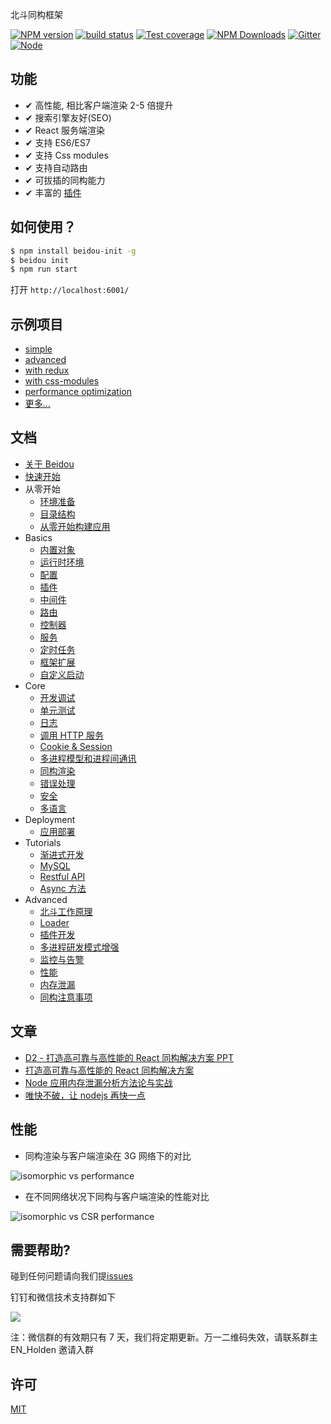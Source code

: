 北斗同构框架

[![NPM version][npm-image]][npm-url]
[![build status][travis-image]][travis-url]
[![Test coverage][codecov-image]][codecov-url]
[![NPM Downloads][download-img]][npm-url]
[![Gitter][gitter-image]][gitter-url]
[![Node][nodejs-image]][nodejs-url]

[npm-image]: https://img.shields.io/npm/v/beidou-core.svg
[npm-url]: https://npmjs.org/package/beidou-core
[quality-image]: http://npm.packagequality.com/shield/beidou-core.svg
[quality-url]: http://packagequality.com/#?package=beidou-core
[travis-image]: https://img.shields.io/travis/alibaba/beidou.svg?branch=master
[travis-url]: https://travis-ci.org/alibaba/beidou
[codecov-image]: https://img.shields.io/codecov/c/github/alibaba/beidou.svg
[codecov-url]: https://codecov.io/gh/alibaba/beidou
[download-img]: https://img.shields.io/npm/dm/beidou-core.svg
[gitter-image]: https://img.shields.io/gitter/room/alibaba/beidou.svg
[gitter-url]: https://gitter.im/alibaba/beidou
[nodejs-image]: https://img.shields.io/badge/node-%3E%3D%208.0.0-brightgreen.svg
[nodejs-url]: https://nodejs.org

## 功能

* ✔︎ 高性能, 相比客户端渲染 2-5 倍提升
* ✔︎ 搜索引擎友好(SEO)
* ✔︎ React 服务端渲染
* ✔︎ 支持 ES6/ES7
* ✔︎ 支持 Css modules
* ✔︎ 支持自动路由
* ✔︎ 可拔插的同构能力
* ✔︎ 丰富的 [插件](./packages/beidou-docs/en/basic/plugins.md)

## 如何使用？

```bash
$ npm install beidou-init -g
$ beidou init
$ npm run start
```

打开 `http://localhost:6001/`

## 示例项目

* [simple](./examples/simple)
* [advanced](./examples/advanced)
* [with redux](./examples/redux)
* [with css-modules](./examples/css-modules)
* [performance optimization](./examples/performance)
* [更多...](./examples/)

## 文档

* [关于 Beidou](./packages/beidou-docs/zh/intro/about.md)
* [快速开始](./packages/beidou-docs/zh/quick-start/quick-start.md)
* 从零开始
  * [环境准备](./packages/beidou-docs/zh/quick-start/prepare-environment.md)
  * [目录结构](./packages/beidou-docs/zh/quick-start/directory-struct.md)
  * [从零开始构建应用](./packages/beidou-docs/zh/quick-start/step-by-step.md)
* Basics
  * [内置对象](./packages/beidou-docs/zh/basic/objects.md)
  * [运行时环境](./packages/beidou-docs/zh/basic/env.md)
  * [配置](./packages/beidou-docs/zh/basic/config.md)
  * [插件](./packages/beidou-docs/zh/basic/plugins.md)
  * [中间件](./packages/beidou-docs/zh/basic/middleware.md)
  * [路由](./packages/beidou-docs/zh/basic/router.md)
  * [控制器](./packages/beidou-docs/zh/basic/controller.md)
  * [服务](./packages/beidou-docs/zh/basic/service.md)
  * [定时任务](./packages/beidou-docs/zh/basic/schedule.md)
  * [框架扩展](./packages/beidou-docs/zh/basic/extend.md)
  * [自定义启动](./packages/beidou-docs/zh/basic/app-start.md)
* Core
  * [开发调试](./packages/beidou-docs/zh/core/development.md)
  * [单元测试](./packages/beidou-docs/zh/core/unittest.md)
  * [日志](./packages/beidou-docs/zh/core/logger.md)
  * [调用 HTTP 服务](./packages/beidou-docs/zh/core/http-client.md)
  * [Cookie & Session](./packages/beidou-docs/zh/core/cookie-and-session.md)
  * [多进程模型和进程间通讯](./packages/beidou-docs/zh/core/cluster-and-ipc.md)
  * [同构渲染](./packages/beidou-docs/zh/core/isomorphic-render.md)
  * [错误处理](./packages/beidou-docs/zh/core/error-handling.md)
  * [安全](./packages/beidou-docs/zh/core/security.md)
  * [多语言](./packages/beidou-docs/zh/core/i18n.md)
* Deployment
  * [应用部署](./packages/beidou-docs/zh/deployment/deployment.md)
* Tutorials
  * [渐进式开发](./packages/beidou-docs/zh/tutorials/progressive.md)
  * [MySQL](./packages/beidou-docs/zh/tutorials/mysql.md)
  * [Restful API](./packages/beidou-docs/zh/tutorials/restful.md)
  * [Async 方法](./packages/beidou-docs/zh/tutorials/async-function.md)
* Advanced
  * [北斗工作原理](./packages/beidou-docs/zh/advanced/architecture.md)
  * [Loader](./packages/beidou-docs/zh/advanced/loader.md)
  * [插件开发](./packages/beidou-docs/zh/advanced/plugin.md)
  * [多进程研发模式增强](./packages/beidou-docs/zh/advanced/cluster-enhancement.md)
  * [监控与告警](./packages/beidou-docs/zh/advanced/monitor.md)
  * [性能](./packages/beidou-docs/zh/advanced/performance.md)
  * [内存泄漏](./packages/beidou-docs/zh/advanced/oom.md)
  * [同构注意事项](./packages/beidou-docs/zh/advanced/attentions.md)

## 文章

* [D2 - 打造高可靠与高性能的 React 同构解决方案 PPT](./packages/beidou-docs/articles/D2_High_Reliability_and_Performance_Isomorphic_App.pdf)
* [打造高可靠与高性能的 React 同构解决方案](./packages/beidou-docs/articles/high-performance-isomorphic-app.md)
* [Node 应用内存泄漏分析方法论与实战](./packages/beidou-docs/articles/node-memory-leak.md)
* [唯快不破，让 nodejs 再快一点](./packages/beidou-docs/articles/node-performance-optimization.md)

## 性能

* 同构渲染与客户端渲染在 3G 网络下的对比

![isomorphic vs performance](http://img.alicdn.com/tfs/TB1inBqhnnI8KJjy0FfXXcdoVXa-702-666.gif)

* 在不同网络状况下同构与客户端渲染的性能对比

![isomorphic vs CSR performance](http://img.alicdn.com/tfs/TB172JBhb_I8KJjy1XaXXbsxpXa-1762-818.png)

## 需要帮助?

碰到任何问题请向我们提[issues](https://github.com/alibaba/beidou/issues)

钉钉和微信技术支持群如下

![](https://img.alicdn.com/tfs/TB1xFtzlf6H8KJjy0FjXXaXepXa-700-473.jpg)

注：微信群的有效期只有 7 天，我们将定期更新。万一二维码失效，请联系群主 EN_Holden 邀请入群

## 许可

[MIT](LICENSE)
